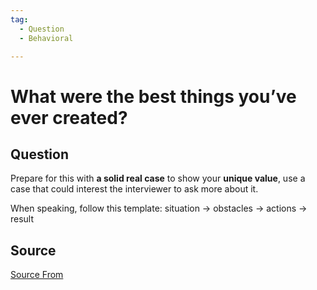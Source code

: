 ```yaml
---
tag:
  - Question
  - Behavioral

---
```

  
# What were the best things you’ve ever created?

## Question
Prepare for this with **a solid real case** to show your **unique value**, use a case that could interest the interviewer to ask more about it.

When speaking, follow this template: situation → obstacles → actions → result




##  Source
[Source From](https://bigfrontend.dev/question/What-were-the-best-things-you-have-ever-created)

  